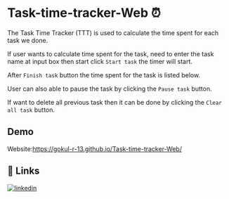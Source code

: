 # Task-time-tracker-Web ⏰


The Task Time Tracker (TTT) is used to calculate the time spent for each task we done.

If user wants to calculate time spent for the task, need to enter the task name at input box then start click `Start task` the timer will start.

After `Finish task` button the time spent for the task is listed below.

User can also able to pause the task by clicking the `Pause task` button.

If want to delete all previous task then it can be done by clicking the `Clear all task` button.

## Demo
Website:https://gokul-r-13.github.io/Task-time-tracker-Web/
## 🔗 Links
[![linkedin](https://img.shields.io/badge/linkedin-0A66C2?style=for-the-badge&logo=linkedin&logoColor=white)](https://www.linkedin.com/in/gokulramesh136)

